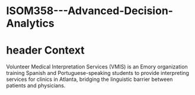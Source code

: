 # ISOM358---Advanced-Decision-Analytics

# header Context
Volunteer Medical Interpretation Services (VMIS) is an Emory organization training Spanish and Portuguese-speaking students to provide interpreting services for clinics in Atlanta, bridging the linguistic barrier between patients and physicians.
